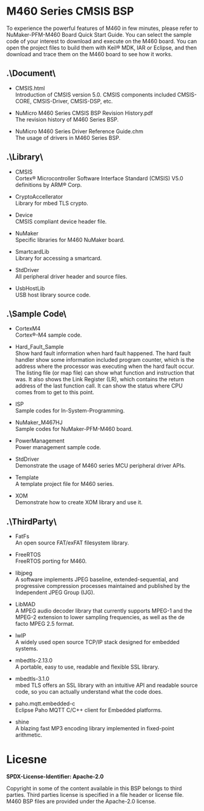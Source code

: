 # M460 Series CMSIS BSP

To experience the powerful features of M460 in few minutes, please refer to NuMaker-PFM-M460 Board Quick Start Guide. You can select the sample code of your interest to download and execute on the M460 board. You can open the project files to build them with Keil® MDK, IAR or Eclipse, and then download and trace them on the M460 board to see how it works.

## .\Document\


- CMSIS.html<br>
	Introduction of CMSIS version 5.0. CMSIS components included CMSIS-CORE, CMSIS-Driver, CMSIS-DSP, etc.

- NuMicro M460 Series CMSIS BSP Revision History.pdf<br>
	The revision history of M460 Series BSP.

- NuMicro M460 Series Driver Reference Guide.chm<br>
	The usage of drivers in M460 Series BSP.

## .\Library\


- CMSIS<br>
	Cortex® Microcontroller Software Interface Standard (CMSIS) V5.0 definitions by ARM® Corp.

- CryptoAccellerator<br>
	Library for mbed TLS crypto.

- Device<br>
	CMSIS compliant device header file.

- NuMaker<br>
	Specific libraries for M460 NuMaker board.

- SmartcardLib<br>
	Library for accessing a smartcard.

- StdDriver<br>
	All peripheral driver header and source files.

- UsbHostLib<br>
	USB host library source code.

## .\Sample Code\

- CortexM4<br>
	Cortex®-M4 sample code.

- Hard\_Fault\_Sample<br>
	Show hard fault information when hard fault happened. The hard fault handler show some information included program counter, which is the address where the processor was executing when the hard fault occur. The listing file (or map file) can show what function and instruction that was. It also shows the Link Register (LR), which contains the return address of the last function call. It can show the status where CPU comes from to get to this point.

- ISP<br>
	Sample codes for In-System-Programming.

- NuMaker_M467HJ<br>
	Sample codes for NuMaker-PFM-M460 board.

- PowerManagement<br>
	Power management sample code.

- StdDriver<br>
	Demonstrate the usage of M460 series MCU peripheral driver APIs.

- Template<br>
	A template project file for M460 series.

- XOM<br>
	Demonstrate how to create XOM library and use it.

## .\ThirdParty\

- FatFs<br>
	An open source FAT/exFAT filesystem library.

- FreeRTOS<br>
	FreeRTOS porting for M460.

- libjpeg<br>
	A software implements JPEG baseline, extended-sequential, and progressive compression processes maintained and published by the Independent JPEG Group (IJG).

- LibMAD<br>
	A MPEG audio decoder library that currently supports MPEG-1 and the MPEG-2 extension to lower sampling frequencies, as well as the de facto MPEG 2.5 format.

- lwIP<br>
	A widely used open source TCP/IP stack designed for embedded systems.

- mbedtls-2.13.0<br>
	A portable, easy to use, readable and flexible SSL library.

- mbedtls-3.1.0<br>
	mbed TLS offers an SSL library with an intuitive API and readable source code, so you can actually understand what the code does.

- paho.mqtt.embedded-c<br>
	Eclipse Paho MQTT C/C++ client for Embedded platforms.

- shine<br>
	A blazing fast MP3 encoding library implemented in fixed-point arithmetic.

# Licesne

**SPDX-License-Identifier: Apache-2.0**

Copyright in some of the content available in this BSP belongs to third parties.
Third parties license is specified in a file header or license file.
M460 BSP files are provided under the Apache-2.0 license.

